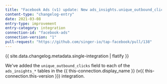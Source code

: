 ```yaml
---
title: "Facebook Ads (v1) update: New ads_insights.unique_outbound_clicks data"
content-type: "changelog-entry"
date: 2021-03-08
entry-type: improvement
entry-category: integration
connection-id: "facebook-ads"
connection-version: "1"
pull-request: "https://github.com/singer-io/tap-facebook/pull/138"
---
```

{{ site.data.changelog.metadata.single-integration | flatify }}

We've added the `unique_outbound_clicks` field to each of the `ads_insights_*` tables in the {{ this-connection.display_name }} (v{{ this-connection.this-version }}) integration.
